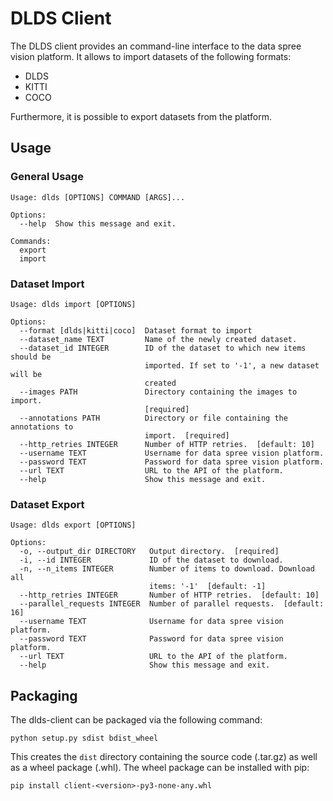 # DLDS Client
The DLDS client provides an command-line interface to the data spree vision platform. It allows to import datasets of
the following formats:
* DLDS
* KITTI
* COCO

Furthermore, it is possible to export datasets from the platform.

## Usage

### General Usage
```
Usage: dlds [OPTIONS] COMMAND [ARGS]...

Options:
  --help  Show this message and exit.

Commands:
  export
  import
```

### Dataset Import
```
Usage: dlds import [OPTIONS]

Options:
  --format [dlds|kitti|coco]  Dataset format to import
  --dataset_name TEXT         Name of the newly created dataset.
  --dataset_id INTEGER        ID of the dataset to which new items should be
                              imported. If set to '-1', a new dataset will be
                              created
  --images PATH               Directory containing the images to import.
                              [required]
  --annotations PATH          Directory or file containing the annotations to
                              import.  [required]
  --http_retries INTEGER      Number of HTTP retries.  [default: 10]
  --username TEXT             Username for data spree vision platform.
  --password TEXT             Password for data spree vision platform.
  --url TEXT                  URL to the API of the platform.
  --help                      Show this message and exit.
```

### Dataset Export
```
Usage: dlds export [OPTIONS]

Options:
  -o, --output_dir DIRECTORY   Output directory.  [required]
  -i, --id INTEGER             ID of the dataset to download.
  -n, --n_items INTEGER        Number of items to download. Download all
                               items: '-1'  [default: -1]
  --http_retries INTEGER       Number of HTTP retries.  [default: 10]
  --parallel_requests INTEGER  Number of parallel requests.  [default: 16]
  --username TEXT              Username for data spree vision platform.
  --password TEXT              Password for data spree vision platform.
  --url TEXT                   URL to the API of the platform.
  --help                       Show this message and exit.
```

## Packaging
The dlds-client can be packaged via the following command:
```
python setup.py sdist bdist_wheel
```

This creates the `dist` directory containing the source code (.tar.gz) as well as a wheel package (.whl).
The wheel package can be installed with pip:
```
pip install client-<version>-py3-none-any.whl
```
